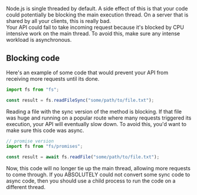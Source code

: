 Node.js is single threaded by default. A side effect of this is that your code could potentially be blocking the main execution thread. On a server that is shared by all your clients, this is really bad.
<br>
Your API could fail to take incoming request because it's blocked by CPU intensive work on the main thread. To avoid this, make sure any intense workload is asynchronous.

## Blocking code

Here's an example of some code that would prevent your API from receiving more requests until its done.

```ts
import fs from "fs";

const result = fs.readFileSync("some/path/to/file.txt");
```

Reading a file with the sync version of the method is blocking. If that file was huge and running on a popular route where many requests triggered its execution, your API will eventually slow down. To avoid this, you'd want to make sure this code was async.

```ts
// promise version
import fs from "fs/promises";

const result = await fs.readFile("some/path/to/file.txt");
```

Now, this code will no longer tie up the main thread, allowing more requests to come through. If you ABSOLUTELY could not convert some sync code to async code, then you should use a child process to run the code on a different thread.
